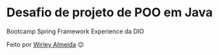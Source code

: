 # Desafio de projeto de POO em Java
Bootcamp Spring Framework Experience da DIO  
  
Feito por [Wirley Almeida](https://github.com/WirleySAlmeida) :wink: